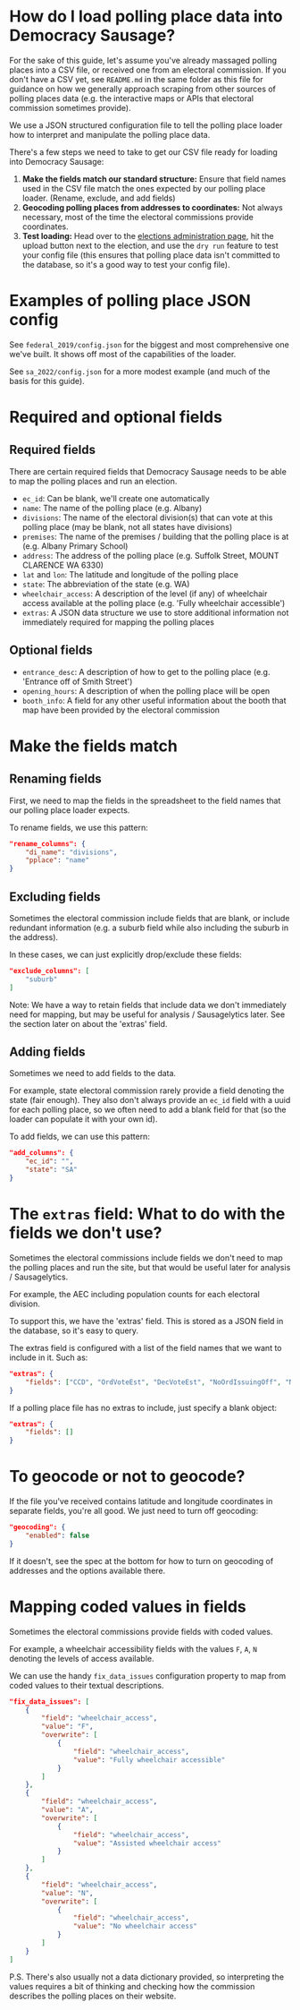 # How do I load polling place data into Democracy Sausage?

For the sake of this guide, let's assume you've already massaged polling places into a CSV file, or received one from an electoral commission. If you don't have a CSV yet, see `README.md` in the same folder as this file for guidance on how we generally approach scraping from other sources of polling places data (e.g. the interactive maps or APIs that electoral commission sometimes provide).

We use a JSON structured configuration file to tell the polling place loader how to interpret and manipulate the polling place data.

There's a few steps we need to take to get our CSV file ready for loading into Democracy Sausage:

1. **Make the fields match our standard structure:** Ensure that field names used in the CSV file match the ones expected by our polling place loader. (Rename, exclude, and add fields)
2. **Geocoding polling places from addresses to coordinates:** Not always necessary, most of the time the electoral commissions provide coordinates.
3. **Test loading:** Head over to the [elections administration page](https://admin.democracysausage.org/elections), hit the upload button next to the election, and use the `dry run` feature to test your config file (this ensures that polling place data isn't committed to the database, so it's a good way to test your config file).

# Examples of polling place JSON config

See `federal_2019/config.json` for the biggest and most comprehensive one we've built. It shows off most of the capabilities of the loader.

See `sa_2022/config.json` for a more modest example (and much of the basis for this guide).

# Required and optional fields

## Required fields

There are certain required fields that Democracy Sausage needs to be able to map the polling places and run an election.

- `ec_id`: Can be blank, we'll create one automatically
- `name`: The name of the polling place (e.g. Albany)
- `divisions`: The name of the electoral division(s) that can vote at this polling place (may be blank, not all states have divisions)
- `premises`: The name of the premises / building that the polling place is at (e.g. Albany Primary School)
- `address`: The address of the polling place (e.g. Suffolk Street, MOUNT CLARENCE WA 6330)
- `lat` and `lon`: The latitude and longitude of the polling place
- `state`: The abbreviation of the state (e.g. WA)
- `wheelchair_access`: A description of the level (if any) of wheelchair access available at the polling place (e.g. 'Fully wheelchair accessible')
- `extras`: A JSON data structure we use to store additional information not immediately required for mapping the polling places

## Optional fields

- `entrance_desc`: A description of how to get to the polling place (e.g. 'Entrance off of Smith Street')
- `opening_hours`: A description of when the polling place will be open
- `booth_info`: A field for any other useful information about the booth that map have been provided by the electoral commission

# Make the fields match

## Renaming fields

First, we need to map the fields in the spreadsheet to the field names that our polling place loader expects.

To rename fields, we use this pattern:

```json
"rename_columns": {
    "di_name": "divisions",
    "pplace": "name"
}
```

## Excluding fields

Sometimes the electoral commission include fields that are blank, or include redundant information (e.g. a suburb field while also including the suburb in the address).

In these cases, we can just explicitly drop/exclude these fields:

```json
"exclude_columns": [
    "suburb"
]
```

Note: We have a way to retain fields that include data we don't immediately need for mapping, but may be useful for analysis / Sausagelytics later. See the section later on about the 'extras' field.

## Adding fields

Sometimes we need to add fields to the data.

For example, state electoral commission rarely provide a field denoting the state (fair enough). They also don't always provide an `ec_id` field with a uuid for each polling place, so we often need to add a blank field for that (so the loader can populate it with your own id).

To add fields, we can use this pattern:

```json
"add_columns": {
    "ec_id": "",
    "state": "SA"
}
```

# The `extras` field: What to do with the fields we don't use?

Sometimes the electoral commissions include fields we don't need to map the polling places and run the site, but that would be useful later for analysis / Sausagelytics.

For example, the AEC including population counts for each electoral division.

To support this, we have the 'extras' field. This is stored as a JSON field in the database, so it's easy to query.

The extras field is configured with a list of the field names that we want to include in it. Such as:

```json
"extras": {
    "fields": ["CCD", "OrdVoteEst", "DecVoteEst", "NoOrdIssuingOff", "NoOfDecIssuingOff"]
}
```

If a polling place file has no extras to include, just specify a blank object:

```json
"extras": {
    "fields": []
}
```

# To geocode or not to geocode?

If the file you've received contains latitude and longitude coordinates in separate fields, you're all good. We just need to turn off geocoding:

```json
"geocoding": {
    "enabled": false
}
```

If it doesn't, see the spec at the bottom for how to turn on geocoding of addresses and the options available there.

# Mapping coded values in fields

Sometimes the electoral commissions provide fields with coded values.

For example, a wheelchair accessibility fields with the values `F`, `A`, `N` denoting the levels of access available.

We can use the handy `fix_data_issues` configuration property to map from coded values to their textual descriptions.

```json
"fix_data_issues": [
    {
        "field": "wheelchair_access",
        "value": "F",
        "overwrite": [
            {
                "field": "wheelchair_access",
                "value": "Fully wheelchair accessible"
            }
        ]
    },
    {
        "field": "wheelchair_access",
        "value": "A",
        "overwrite": [
            {
                "field": "wheelchair_access",
                "value": "Assisted wheelchair access"
            }
        ]
    },
    {
        "field": "wheelchair_access",
        "value": "N",
        "overwrite": [
            {
                "field": "wheelchair_access",
                "value": "No wheelchair access"
            }
        ]
    }
]
```

P.S. There's also usually not a data dictionary provided, so interpreting the values requires a bit of thinking and checking how the commission describes the polling places on their website.
